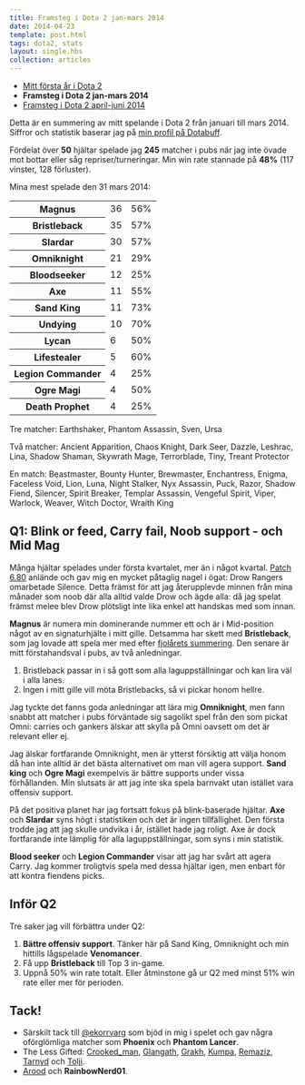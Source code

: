 ```yaml
---
title: Framsteg i Dota 2 jan-mars 2014
date: 2014-04-23
template: post.html
tags: dota2, stats
layout: single.hbs
collection: articles
---
```

* [Mitt första år i Dota 2](/b/dota2-2013)
* **Framsteg i Dota 2 jan-mars 2014**
* [Framsteg i Dota 2 april-juni 2014](/b/dota2-q2-2014)

Detta är en summering av mitt spelande i Dota 2 från januari till mars 2014. Siffror och statistik baserar jag på [min profil på Dotabuff](http://dotabuff.com/players/42850321).

Fördelat över **50** hjältar spelade jag **245** matcher i pubs när jag inte övade mot bottar eller såg repriser/turneringar. Min win rate stannade på **48%** (117 vinster, 128 förluster).

Mina mest spelade den 31 mars 2014:

<table>
<tr><th>Magnus</th><td>36</td><td>56%</td></tr>
<tr><th>Bristleback</th><td>35</td><td>57%</td></tr>
<tr><th>Slardar</th><td>30</td><td>57%</td></tr>
<tr><th>Omniknight</th><td>21</td><td>29%</td></tr>
<tr><th>Bloodseeker</th><td>12</td><td>25%</td></tr>
<tr><th>Axe</th><td>11</td><td>55%</td></tr>
<tr><th>Sand King</th><td>11</td><td>73%</td></tr>
<tr><th>Undying</th><td>10</td><td>70%</td></tr>
<tr><th>Lycan</th><td>6</td><td>50%</td></tr>
<tr><th>Lifestealer</th><td>5</td><td>60%</td></tr>
<tr><th>Legion Commander</th><td>4</td><td>25%</td></tr>
<tr><th>Ogre Magi</th><td>4</td><td>50%</td></tr>
<tr><th>Death Prophet</th><td>4</td><td>25%</td></tr>
</table>

Tre matcher: Earthshaker, Phantom Assassin, Sven, Ursa

Två matcher: Ancient Apparition, Chaos Knight, Dark Seer, Dazzle, Leshrac, Lina, Shadow Shaman, Skywrath Mage, Terrorblade, Tiny, Treant Protector

En match: Beastmaster, Bounty Hunter, Brewmaster, Enchantress, Enigma, Faceless Void, Lion, Luna, Night Stalker, Nyx Assassin, Puck, Razor, Shadow Fiend, Silencer, Spirit Breaker, Templar Assassin, Vengeful Spirit, Viper, Warlock, Weaver, Witch Doctor, Wraith King

## Q1: Blink or feed, Carry fail, Noob support - och Mid Mag

Många hjältar spelades under första kvartalet, mer än i något kvartal. [Patch 6.80](http://www.dota2.com/newbloom/day2/) anlände och gav mig en mycket påtaglig nagel i ögat: Drow Rangers omarbetade Silence. Detta främst för att jag återupplevde minnen från mina månader som noob där alla alltid valde Drow och ägde alla: då jag spelat främst melee blev Drow plötsligt inte lika enkel att handskas med som innan.

**Magnus** är numera min dominerande nummer ett och är i Mid-position något av en signaturhjälte i mitt gille. Detsamma har skett med **Bristleback**, som jag lovade att spela mer med efter [fjolårets summering](/b/dota2-2013). Den senare är mitt förstahandsval i pubs, av två anledningar.

 1. Bristleback passar in i så gott som alla laguppställningar och kan lira väl i alla lanes.
 2. Ingen i mitt gille vill möta Bristlebacks, så vi pickar honom hellre.

Jag tyckte det fanns goda anledningar att lära mig **Omniknight**, men fann snabbt att matcher i pubs förväntade sig sagolikt spel från den som pickat Omni: carries och gankers älskar att skylla på Omni oavsett om det är relevant eller ej. 

Jag älskar fortfarande Omniknight, men är ytterst försiktig att välja honom då han inte alltid är det bästa alternativet om man vill agera support. **Sand king** och **Ogre Magi** exempelvis är bättre supports under vissa förhållanden. Min slutsats är att jag inte ska spela barnvakt utan istället vara offensiv support.

På det positiva planet har jag fortsatt fokus på blink-baserade hjältar. **Axe** och **Slardar** syns högt i statistiken och det är ingen tillfällighet. Den första trodde jag att jag skulle undvika i år, istället hade jag roligt. Axe är dock fortfarande inte lämplig för alla laguppställningar, som syns i min statistik.

**Blood seeker** och **Legion Commander** visar att jag har svårt att agera Carry. Jag kommer troligtvis spela med dessa hjältar igen, men enbart för att kontra fiendens picks.

## Inför Q2

Tre saker jag vill förbättra under Q2:

 1. **Bättre offensiv support**. Tänker här på Sand King, Omniknight och min hittills lågspelade **Venomancer**.
 2. Få upp **Bristleback** till Top 3 in-game.
 3. Uppnå 50% win rate totalt. Eller åtminstone gå ur Q2 med minst 51% win rate eller mer för perioden.

## Tack!

 * Särskilt tack till [@ekorrvarg](https://twitter.com/ekorrvarg) som bjöd in mig i spelet och gav några oförglömliga matcher som **Phoenix** och **Phantom Lancer**.
 * The Less Gifted: [Crooked_man](http://dotabuff.com/players/47514252), [Glangath](http://dotabuff.com/players/27654814), [Grakh](http://dotabuff.com/players/56403076), [Kumpa](http://dotabuff.com/players/83765903), [Remaziz](http://dotabuff.com/players/51255074), [Tarnyd](http://dotabuff.com/players/23611701) och [Tolji](http://dotabuff.com/players/102530053).
 * [Arood](http://dotabuff.com/players/45519216) och **RainbowNerd01**.